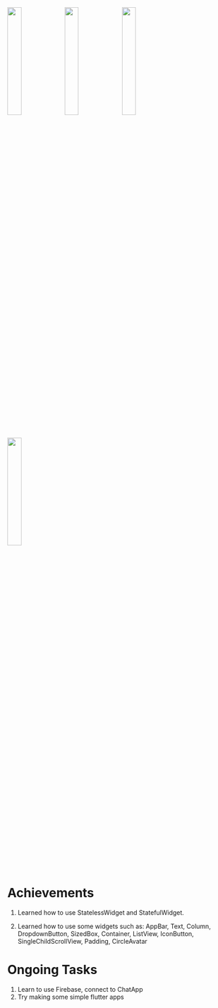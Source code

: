 <img src="https://github.com/LoveHim/ChatApp/assets/77631759/9b0168e5-5ccf-444a-b788-9aa1cd2452bb" width="25%">
<img src="https://github.com/LoveHim/ChatApp/assets/77631759/c2f98244-d64f-4522-aa18-0f5c54eb7de4" width="25%">
<img src="https://github.com/LoveHim/ChatApp/assets/77631759/249ac9b6-be95-492e-b50e-cc96cb63948a" width="25%">
<img src="https://github.com/LoveHim/ChatApp/assets/77631759/4d380376-ffed-4677-ae03-c51f35cdf265" width="25%">

# Achievements

1. Learned how to use StatelessWidget and StatefulWidget.

2. Learned how to use some widgets such as: AppBar, Text, Column, DropdownButton, SizedBox, Container, ListView, IconButton, SingleChildScrollView, Padding, CircleAvatar
   
# Ongoing Tasks
1. Learn to use Firebase, connect to ChatApp
2. Try making some simple flutter apps
